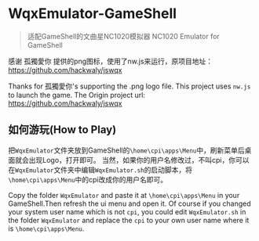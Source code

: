 # WqxEmulator-GameShell
> 适配GameShell的文曲星NC1020模拟器
> NC1020 Emulator for GameShell

感谢 孤獨愛你 提供的png图标，使用了nw.js来运行，原项目地址：https://github.com/hackwaly/jswqx

Thanks for 孤獨愛你's supporting the .png logo file. This project uses `nw.js` to launch the game. The Origin project url: https://github.com/hackwaly/jswqx

## 如何游玩(How to Play)
把`WqxEmulator`文件夹放到GameShell的`\home\cpi\apps\Menu`中，刷新菜单后桌面就会出现Logo，打开即可。
当然，如果你的用户名修改过，不叫cpi，你可以在`WqxEmulator`文件夹中编辑`WqxEmulator.sh`的启动脚本，将`\home\cpi\apps\Menu`中的cpi改成你的用户名即可。

Copy the folder `WqxEmulator` and paste it at `\home\cpi\apps\Menu` in your GameShell.Then refresh the ui menu and open it.
Of course if you changed your system user name which is not `cpi`, you could edit `WqxEmulator.sh` in the folder `WqxEmulator` and replace the `cpi` to your own user name where it is `\home\cpi\apps\Menu`.


